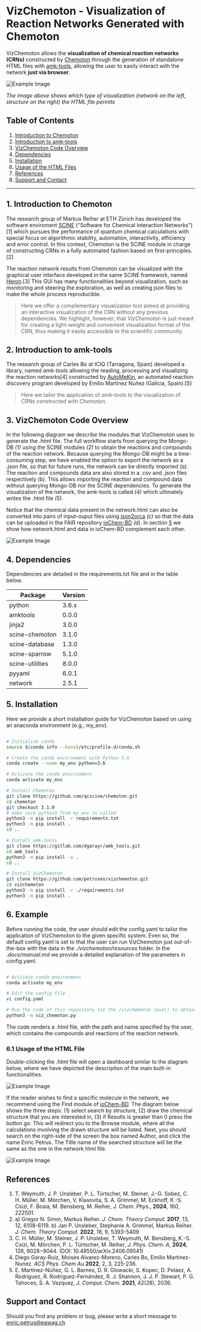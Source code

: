 # VizChemoton - Visualization of Reaction Networks Generated with Chemoton

VizChemoton allows the **visualization of chemical reaction networks (CRNs)** constructed by [Chemoton](https://github.com/qcscine/chemoton) 
through the generation of standalone HTML files with [amk-tools](https://github.com/dgarayr/amk_tools), allowing the user to easily interact 
with the network **just via browser**.


![Example Image](./docs/example_crn_html.png)

*The image above shows which type of visualization (network on the left, structure on 
the right) the HTML file permits*


## Table of Contents

1. [Introduction to Chemoton](#introduction-to-chemoton)
2. [Introduction to amk-tools](#introduction-to-amk-tools)
3. [VizChemoton Code Overview](#vizchemoton-code-overview)
4. [Dependencies](#dependencies)
5. [Installation](#installation)
6. [Usage of the HTML Files](#usage-of-the-html-files)
7. [References](#references)
8. [Support and Contact](support-and-contact)

---

## 1. Introduction to Chemoton

The research group of Markus Reiher at ETH Zürich has developed the software enviroment [SCINE](https://github.com/qcscine) ("Software for 
Chemical Interaction Networks")[1] which pursues the performance of quantum chemical calculations with special focus
on algorithmic stability, automation, interactivity, efficiency and error control. In this context, Chemoton is the
SCINE module in charge of constructing CRNs in a fully automated fashion based on first-principles.[2] 

The reaction network results from Chemoton can be visualized with the graphical user interface developed in the same
SCINE framework, named [Heron](https://github.com/qcscine/heron).[3] This GUI has many functionalities beyond visualization, such as monitoring 
and steering the exploration, as well as creating json files to make the whole process reproducible. 

> Here we offer a complementary visualization tool aimed at providing an interactive visualization of the CRN without any previous dependencies. We highlight, however, that *VizChemoton* is just meant for creating a light-weight and convenient visualization format of the CRN, thus making it easily accessible to the scientific community.     


## 2. Introduction to amk-tools

The research group of Carles Bo at ICIQ (Tarragona, Spain) developed a library, named *amk-tools* allowing the 
reading, processing and visualizing the reaction networks[4] constructed by [AutoMeKin](https://github.com/emartineznunez/AutoMeKin), an automated reaction
discovery program developed by Emilio Martinez Nuñez (Galicia, Spain).[5] 


> Here we tailor the application of *amk-tools* to the visualization of CRNs constructed with *Chemoton*. 


## 3. VizChemoton Code Overview

In the following diagram we describe the modules that VizChemoton uses to generate the .html file.
The full workflow starts from querying the Mongo-DB *(1)* using the SCINE modules *(2)* to obtain the reactions
and compounds of the reaction network. Because querying the Mongo-DB might be a time-consuming step, we 
have enabled the option to export the network as a .json file, so that for future runs, the network can 
be directly imported *(a)*. The reaction and compounds data are also stored in a .csv and .json files respectively 
*(b)*. This allows importing the reaction and compound data without querying Mongo-DB nor the 
SCINE dependencies. To generate the visualization of the network, the amk-tools is called *(4)* which ultimately
writes the .html file *(5)*.

Notice that the chemical data present in the network.html can also be converted into pairs of input-ouput files
using [json2orca](https://github.com/gruberlopez/json2orca) *(c)* so that the data can be uploaded in the FAIR repository
[ioChem-BD](https://www.iochem-bd.org/) *(d)*. In section [5](#references) we show how network.html and data in 
ioChem-BD complement each other.

![Example Image](./docs/vizchemoton_architecture.png)

## 4. Dependencies

Dependencies are detailed in the requirements.txt file and in the table below.

| Package         | Version |
|-----------------|---------|
| python          | 3.6.x   |
| amktools        | 0.0.0   |
| jinja2          | 3.0.0   |
| scine-chemoton  | 3.1.0   |
| scine-database  | 1.3.0   |
| scine-sparrow   | 5.1.0   |
| scine-utilities | 8.0.0   |
| pyyaml          | 6.0.1   |
| network         | 2.5.1   |


## 5. Installation 

Here we provide a short installation guide for VizChemoton based on using an anaconda environment (e.g., my_env).

```bash

# Initialize conda
source $(conda info --base)/etc/profile.d/conda.sh

# Create the conda environment with Python 3.6
conda create --name my_env python=3.6

# Activate the conda environment
conda activate my_env

# Install Chemoton
git clone https://github.com/qcscine/chemoton.git
cd chemoton
git checkout 3.1.0
# make sure python3 from my_env is called
python3 -m pip install -r requirements.txt
python3 -m pip install .
cd ..

# Install amk-tools
git clone https://gitlab.com/dgarayr/amk_tools.git
cd amk_tools
python3 -m pip install -e .
cd ..

# Install VizChemoton
git clone https://github.com/petrusen/vizchemoton.git
cd vizchemoton
python3 -m pip install -r ./requirements.txt
python3 -m pip install .

```

## 6. Example

Before running the code, the user should edit the config.yaml to tailor the application of VizChemoton to the given 
specific system. Even so, the default config.yaml is set to that the user can run VizChemoton just out-of-the-box 
with the data in the *./vizchemoton/resources* folder. In the *.docs/manual.md* we provide a detailed explanation
of the parameters in config.yaml.

```bash

# Activate conda environment 
conda activate my_env

# Edit the config file
vi config.yaml

# Run the code of this repository (at the /vizchemoton level) to obtain the html
python3 -m viz_chemoton.py 

```

The code renders a .html file, with the path and name specified by the user, which contains the compounds and 
reactions of the reaction network. 

### 6.1 Usage of the HTML File

Double-clicking the .html file will open a dashboard similar to the diagram below, where we have 
depicted the description of the main built-in functionalities.

![Example Image](./docs/html_manual.png)

If the reader wishes to find a specific molecule in the network, we recommend using the Find module of 
[ioChem-BD](https://www.iochem-bd.org/). The diagram below shows the three steps: (1) select search by structure, (2) 
draw the chemical structure that you are interested in, (3) if Results is greater than 0 press the button go.
This will redirect you to the Browse module, where all the calculations involving the drawn structure will be listed. 
Next, you should search on the right-side of the screen the box named Author, and click the name Enric Petrus.
The Title name of the searched structure will be the same as the one in the network html file. 

![Example Image](./docs/iochem_find.png)

## References

1. T. Weymuth, J. P. Unsleber, P. L. Türtscher, M. Steiner, J.-G. Sobez, C. H. Müller, M. Mörchen,
V. Klasovita, S. A. Grimmel, M. Eckhoff, K.-S. Csizi, F. Bosia, M. Bensberg, M. Reiher, *J. Chem. Phys.*, **2024**, *160*, 222501.
2. a) Gregor N. Simm, Markus Reiher. *J. Chem. Theory Comput.* **2017**, 13, 12, 6108-6119.  b) Jan P. Unsleber, Stephanie A. Grimmel, Markus Reiher. *J. Chem. Theory Comput.* **2022**, 18, 9, 5393-5409
3. C. H. Müller, M. Steiner, J. P. Unsleber, T. Weymuth, M. Bensberg, K.-S. Csizi, M. Mörchen, P. L. Türtscher, M. Reiher, *J. Phys. Chem. A*, **2024**, 128, 9028−9044.
(DOI: 10.48550/arXiv.2406.09541)
4. Diego Garay-Ruiz, Moises Alvarez-Moreno, Carles Bo, Emilio Martinez-Nunez. *ACS Phys. Chem Au* **2022**, 2, 3, 225-236.
5. E. Martínez-Núñez, G. L. Barnes, D. R. Glowacki, S. Kopec, D. Peláez, A. Rodríguez, R. Rodríguez-Fernández, R. J. Shannon, J. J. P. Stewart, P. G. Tahoces, S. A. Vazquez, *J. Comput. Chem.* **2021**, 42(28), 2036.

## Support and Contact

Should you find any problem or bug, please write a short message
to [enric.petrus@eawag.ch](enric.petrus@eawag.ch) 
